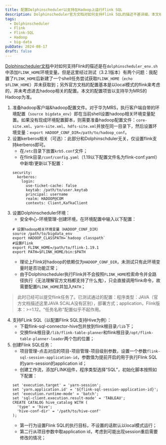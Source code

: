 ```yaml
---
title: 配置Dolphinscheduler以支持在Hadoop上运行Flink SQL
description: Dolphinscheduler官方文档对如何支持Flink SQL的描述不甚详细，本文根据实践详细记录了支持Flink SQL on Hadoop的步骤。
tags:
  - Dolphinscheduler
  - Flink
  - Flink-SQL
  - Hadoop
  - big-data
pubDate: 2024-08-17
draft: false
---
```

[Dolphinscheduler文档]( https://dolphinscheduler.apache.org/zh-cn/docs/3.2.1/guide/task/flink )中对如何支持Flink的描述是在`dolphinscheduler_env.sh`中添加`FLINK_HOME`环境变量。但是这里经过测试（3.2.1版本）有两个问题：我配置了`FLINK_HOME`后新建了一个shell任务尝试获取`FLINK_HOME`（`echo $FLINK_HOME`）并未获取到；另外官方文档的配置基本是以local模式的flink来考虑的，并未考虑进去hadoop相关的配置。本文的配置项皆以支持华为MRS的Hadoop为准。
1. 准备hadoop客户端&hadoop配置文件。对于华为MRS，执行客户端自带的环境配置（`source bigdata_env`）即在当前shell设置hadoop相关环境变量配置。如果没有现成环境配置脚本，则需要准备hadoop配置文件：`core-site.xml`、`yarn-site.xml`、`hdfs-site.xml`并放在同一目录下，然后设置环境变量：`export HADOOP_CONF_DIR=/path/to/hadoop_conf`。
2. 设置kerberos相关（可选）：此部分和Dolphinschduler无关，仅设置flink支持kerberos即可。
    - 在`/etc`目录下放置`krb5.conf`文件；
    - 在flink目录`/conf/config.yaml`（1.19以下配置文件名为flink-conf.yaml）中新增/更新以下配置：
    ```
    security:
      kerberos:
        login:
          use-ticket-cache: false
          keytab: /path/to/user.keytab
          principal: username
          realm: HADOOP@COM
          contexts: Client,KafkaClient
    ```
3. 设置Dolphinscheduler环境：
    - 安全中心-环境管理-创建环境，在环境配置中输入以下配置：
    ```
    # 设置hadoop相关环境变量（HADOOP_CONF_DIR）
    source /path/to/bigdata_env
    export HADOOP_CLASSPATH=`hadoop classpath`
    #设置Flink
    export FLINK_HOME=/path/to/flink-1.19.1
    export PATH=$FLINK_HOME/bin:$PATH
    ```
    - 理论上Flink对hadoop的依赖仅为`HADOOP_CONF_DIR`，未测试只有此环境变量时是否功能正常；
    - 由于Dolphinscheduler执行Flink并不会按照`FLINK_HOME`检索命令并全路径执行（无法理解官方文档都支持了什么鬼），只会直接调用flink命令，故需要配置`FLINK_HOME`并加入`PATH`；
>此时已经可以提交flink任务了。已测试通过的配置：程序类型：JAVA（官方文档描述这里JAVA SCALA没有区别），部署方式；application，Flink版本：>=1.12。“任务名称”配置似乎不起作用。
4. 支持FLink SQL（以配置Flink SQL支持Hive为例）：
    - 下载flink-sql-connector-hive包并放到flink根目录`/lib`下；
    - 交换flink根目录`/lib/flink-table-planner`和flink根目录`/opt/flink-table-planner-loader`两个包的位置；
5. 创建Flink SQL任务：
    - 项目管理-点击对应的项目-项目管理-项目级别参数，设置一个参数`flink-sql-session-application-id`，参数值为提前开启的用于执行Flink SQL的yarn-session的application id；
    - 创建工作流，添加FLINK组件，程序类型选择“SQL”，初始化脚本按照如下配置：
    ```
    set 'execution.target' = 'yarn-session';
    set 'yarn.application.id' = '${flink-sql-session-application-id}';
    set 'execution.runtime-mode' = 'batch';
    set 'sql-client.execution.result-mode' = 'TABLEAU';
    CREATE CATALOG hive_catalog WITH (
      'type' = 'hive';
      'hive-conf-dir' = '/path/to/hive-conf'
    );
    ```
    - 第一行为设置Flink SQL的执行目标，不设置的话默认以local模式运行；
    - 第二行从项目参数中取application id，考虑到可能出现session重启需要修改的情况；